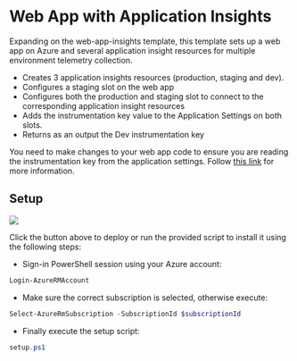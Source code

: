 # Web App with Application Insights

Expanding on the web-app-insights template, this template sets up a web app on Azure and several application insight resources for multiple environment telemetry collection.

- Creates 3 application insights resources (production, staging and dev).
- Configures a staging slot on the web app
- Configures both the production and staging slot to connect to the corresponding application insight resources
- Adds the instrumentation key value to the Application Settings on both slots.
- Returns as an output the Dev instrumentation key

You need to make changes to your web app code to ensure you are reading the instrumentation key from the application settings. Follow [this link](https://blogs.msdn.microsoft.com/visualstudioalm/2015/01/07/application-insights-support-for-multiple-environments-stamps-and-app-versions/) for more information.

## Setup

<a href="https://portal.azure.com/#create/Microsoft.Template/uri/https%3A%2F%2Fraw.githubusercontent.com%2Fnunoms%2FAzure-Automation%2Fmaster%2FARM%2Fweb-app-insights-full%2FazureDeploy.json" target="_blank">
    <img src="http://azuredeploy.net/deploybutton.png"/>
</a>

Click the button above to deploy or run the provided script to install it using the following steps:

- Sign-in PowerShell session using your Azure account: 

```powershell
Login-AzureRMAccount
```
- Make sure the correct subscription is selected, otherwise execute:

```powershell
Select-AzureRmSubscription -SubscriptionId $subscriptionId
```

- Finally execute the setup script:

```powershell
setup.ps1
```

